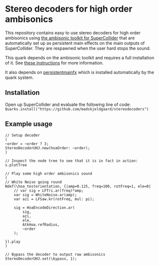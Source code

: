 # Stereo decoders for high order ambisonics

This repository contains easy to use stereo decoders for high order ambisonics using [the ambisonic toolkit for SuperCollider](https://www.ambisonictoolkit.net/) that are automatically set up as persistent main effects on the main outputs of SuperCollider. They are respawned when the user hard stops the sound.

This quark depends on the ambisonic toolkit and requires a full installation of it. See [these instructions](https://github.com/ambisonictoolkit/atk-sc3#installing) for more information. 

It also depends on [persistentmainfx]("https://github.com/madskjeldgaard/persistentmainfx") which is installed automatically by the quark system.

## Installation

Open up SuperCollider and evaluate the following line of code:
`Quarks.install("https://github.com/madskjeldgaard/stereodecoders")`

## Example usage

```supercollider
// Setup decoder
(
~order = ~order ? 3;
StereoDecoderUHJ.new(hoaOrder: ~order);
)

// Inspect the node tree to see that it is in fact in action:
s.plotTree

// Play some high order ambisonics sound
(
// White Noise going round
Ndef(\hoa_testorientation, {|amp=0.125, freq=100, rotFreq=1, ele=0|
	// var sig = LFTri.ar(freq)*amp;
	var sig = WhiteNoise.ar(amp);
	var azi = LFSaw.kr(rotFreq, mul: pi);

	sig = HoaEncodeDirection.ar(
		sig,
		azi,
		ele,
		AtkHoa.refRadius,
		~order
	);

}).play
)

// Bypass the decoder to output raw ambisonics
StereoDecoderUHJ.set(\bypass, 1);
```
